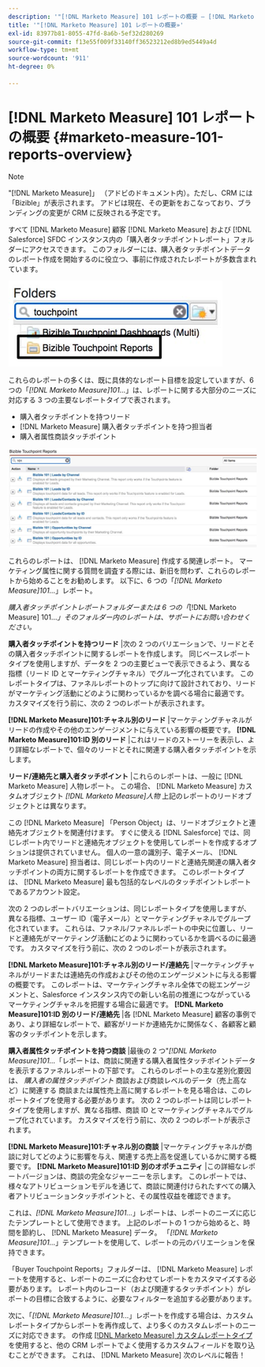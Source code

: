```yaml
---
description: '"[!DNL Marketo Measure] 101 レポートの概要 — [!DNL Marketo Measure]  — 製品ドキュメント»'
title: '"[!DNL Marketo Measure] 101 レポートの概要»'
exl-id: 83977b81-8055-47fd-8a6b-5ef32d280269
source-git-commit: f13e55f009f33140ff36523212ed8b9ed5449a4d
workflow-type: tm+mt
source-wordcount: '911'
ht-degree: 0%

---
```


# [!DNL Marketo Measure] 101 レポートの概要 {#marketo-measure-101-reports-overview}

>[!NOTE]
>
>&quot;[!DNL Marketo Measure]」 （アドビのドキュメント内）。ただし、CRM には「Bizible」が表示されます。 アドビは現在、その更新をおこなっており、ブランディングの変更が CRM に反映される予定です。

すべて [!DNL Marketo Measure] 顧客 [!DNL Marketo Measure] および [!DNL Salesforce] SFDC インスタンス内の「購入者タッチポイントレポート」フォルダーにアクセスできます。 このフォルダーには、購入者タッチポイントデータのレポート作成を開始するのに役立つ、事前に作成されたレポートが多数含まれています。

![](assets/bizible-101-reports-overview-1.png)

これらのレポートの多くは、既に具体的なレポート目標を設定していますが、6 つの「_[!DNL Marketo Measure]101..._」は、レポートに関する大部分のニーズに対応する 3 つの主要なレポートタイプで表されます。

* 購入者タッチポイントを持つリード
* [!DNL Marketo Measure] 購入者タッチポイントを持つ担当者
* 購入者属性商談タッチポイント

![](assets/bizible-101-reports-overview-2.png)

これらのレポートは、 [!DNL Marketo Measure] 作成する関連レポート。 マーケティング属性に関する質問を調査する際には、新旧を問わず、これらのレポートから始めることをお勧めします。 以下に、6 つの「_[!DNL Marketo Measure]101..._」レポート。

_購入者タッチポイントレポートフォルダーまたは 6 つの「_[!DNL Marketo Measure] 101..._」そのフォルダー内のレポートは、サポートにお問い合わせください。_

**購入者タッチポイントを持つリード** |次の 2 つのバリエーションで、リードとその購入者タッチポイントに関するレポートを作成します。 同じベースレポートタイプを使用しますが、データを 2 つの主要ビューで表示できるよう、異なる指標（リード ID とマーケティングチャネル）でグループ化されています。 このレポートタイプは、ファネルレポートのトップに向けて設計されており、リードがマーケティング活動にどのように関わっているかを調べる場合に最適です。 カスタマイズを行う前に、次の 2 つのレポートが表示されます。

**[!DNL Marketo Measure]101:チャネル別のリード** |マーケティングチャネルがリードの作成やその他のエンゲージメントに与えている影響の概要です。
**[!DNL Marketo Measure]101:ID 別のリード** |これはリードのストーリーを表示し、より詳細なレポートで、個々のリードとそれに関連する購入者タッチポイントを示します。

**リード/連絡先と購入者タッチポイント** |これらのレポートは、一般に [!DNL Marketo Measure] 人物レポート。 この場合、 [!DNL Marketo Measure] カスタムオブジェクト _[!DNL Marketo Measure]人物_ 上記のレポートのリードオブジェクトとは異なります。

この [!DNL Marketo Measure] 「Person Object」は、リードオブジェクトと連絡先オブジェクトを関連付けます。 すぐに使える [!DNL Salesforce] では、同じレポート内でリードと連絡先オブジェクトを使用してレポートを作成するオプションは提供されていません。 個人の一意の識別子、電子メール、 [!DNL Marketo Measure] 担当者は、同じレポート内のリードと連絡先関連の購入者タッチポイントの両方に関するレポートを作成できます。 このレポートタイプは、 [!DNL Marketo Measure] 最も包括的なレベルのタッチポイントレポートであるアカウント設定。

次の 2 つのレポートバリエーションは、同じレポートタイプを使用しますが、異なる指標、ユーザー ID（電子メール）とマーケティングチャネルでグループ化されています。 これらは、ファネル/ファネルレポートの中央に位置し、リードと連絡先がマーケティング活動にどのように関わっているかを調べるのに最適です。 カスタマイズを行う前に、次の 2 つのレポートが表示されます。

**[!DNL Marketo Measure]101:チャネル別のリード/連絡先** |マーケティングチャネルがリードまたは連絡先の作成およびその他のエンゲージメントに与える影響の概要です。 このレポートは、マーケティングチャネル全体での総エンゲージメントと、Salesforce インスタンス内での新しい名前の推進につながっているマーケティングチャネルを把握する場合に最適です。
**[!DNL Marketo Measure]101:ID 別のリード/連絡先** |各 [!DNL Marketo Measure] 顧客の事例であり、より詳細なレポートで、顧客がリードか連絡先かに関係なく、各顧客と顧客のタッチポイントを示します。

**購入者属性タッチポイントを持つ商談** |最後の 2 つ&quot;_[!DNL Marketo Measure]101..._「レポートは、商談に関連する購入者属性タッチポイントデータを表示するファネルレポートの下部です。 これらのレポートの主な差別化要因は、 _購入者の属性タッチポイント_ 商談および商談レベルのデータ（売上高など）に関連する 商談または属性売上高に関するレポートを見る場合は、このレポートタイプを使用する必要があります。 次の 2 つのレポートは同じレポートタイプを使用しますが、異なる指標、商談 ID とマーケティングチャネルでグループ化されています。 カスタマイズを行う前に、次の 2 つのレポートが表示されます。

**[!DNL Marketo Measure]101:チャネル別の商談** |マーケティングチャネルが商談に対してどのように影響を与え、関連する売上高を促進しているかに関する概要です。
**[!DNL Marketo Measure]101:ID 別のオポチュニティ** |この詳細なレポートバージョンは、商談の完全なジャーニーを示します。 このレポートでは、様々なアトリビューションモデルを通じて、商談に関連付けられたすべての購入者アトリビューションタッチポイントと、その属性収益を確認できます。

これは、_[!DNL Marketo Measure]101..._」レポートは、レポートのニーズに応じたテンプレートとして使用できます。 上記のレポートの 1 つから始めると、時間を節約し、 [!DNL Marketo Measure] データ。 「_[!DNL Marketo Measure]101..._」テンプレートを使用して、レポートの元のバリエーションを保持できます。

「Buyer Touchpoint Reports」フォルダーは、 [!DNL Marketo Measure] レポートを使用すると、レポートのニーズに合わせてレポートをカスタマイズする必要があります。 レポート内のレコード（および関連するタッチポイント）がレポートの目標に合致するように、必要なフィルターを追加する必要があります。

次に、「_[!DNL Marketo Measure]101..._」レポートを作成する場合は、カスタムレポートタイプからレポートを再作成して、より多くのカスタムレポートのニーズに対応できます。 の作成 [[!DNL Marketo Measure] カスタムレポートタイプ](/help/marketo-measure-salesforce-reporting/new-report-types/creating-custom-marketo-measure-report-types.md) を使用すると、他の CRM レポートでよく使用するカスタムフィールドを取り込むことができます。 これは、 [!DNL Marketo Measure] 次のレベルに報告！

